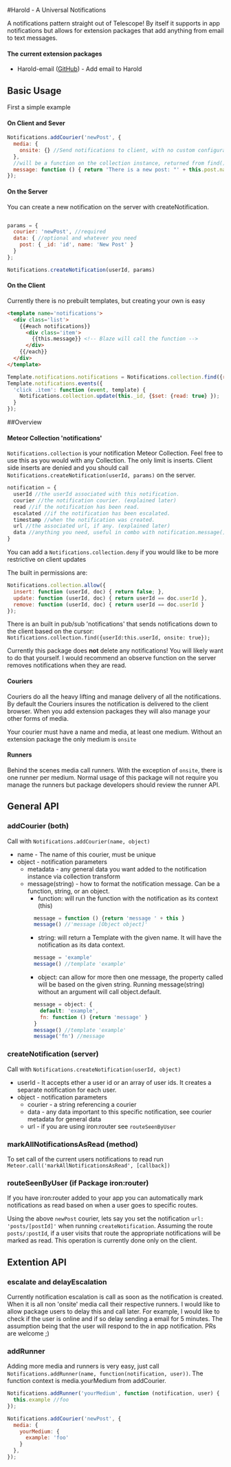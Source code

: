 #Harold - A Universal Notifications

A notifications pattern straight out of Telescope! By itself it supports in app notifications but allows for extension packages that add anything from email to text messages.

#### The current extension packages

* Harold-email ([GitHub](https://github.com/Meteor-Reaction/Harold-email)) - Add email to Harold

## Basic Usage

First a simple example

#### On Client and Sever

```js
Notifications.addCourier('newPost', {
  media: {
    onsite: {} //Send notifications to client, with no custom configuration
  },
  //will be a function on the collection instance, returned from find()/findOne()
  message: function () { return 'There is a new post: "' + this.post.name + '"'; }
});

```

#### On the Server
You can create a new notification on the server with createNotification. 
```js

params = {
  courier: 'newPost', //required
  data: { //optional and whatever you need
    post: { _id: 'id', name: 'New Post' }
  }
};

Notifications.createNotification(userId, params)
```
#### On the Client

Currently there is no prebuilt templates, but creating your own is easy

```html
<template name='notifications'>
  <div class='list'>
    {{#each notifications}}
      <div class='item'>
        {{this.message}} <!-- Blaze will call the function -->
      </div>
    {{/each}}
  </div>
</template>
```

```js
Template.notifications.notifications = Notifications.collection.find({read: false});
Template.notifications.events({
  'click .item': function (event, template) {
    Notifications.collection.update(this._id, {$set: {read: true} });
  }
});
```


##Overview


#### Meteor Collection 'notifications'

`Notifications.collection` is your notification Meteor Collection. Feel free to use this as you would with any Collection. The only limit is inserts. Client side inserts are denied and you should call `Notifications.createNotification(userId, params)` on the server.

```js
notification = {
  userId //the userId associated with this notification.
  courier //the notification courier. (explained later)
  read //if the notification has been read.
  escalated //if the notification has been escalated.
  timestamp //when the notification was created.
  url //the associated url, if any. (explained later)
  data //anything you need, useful in combo with notification.message().
}
```

You can add a `Notifications.collection.deny` if you would like to be more restrictive on client updates
 
 The built in permissions are:
```js
Notifications.collection.allow({
  insert: function (userId, doc) { return false; },
  update: function (userId, doc) { return userId == doc.userId },
  remove: function (userId, doc) { return userId == doc.userId }
});
```
There is an built in pub/sub 'notifications' that sends notifications down to the client based on the cursor: `Notifications.collection.find({userId:this.userId, onsite: true});`

Currently this package does **not** delete any notifications! You will likely want to do that yourself. I would recommend an observe function on the server removes notifications when they are read.

#### Couriers

Couriers do all the heavy lifting and manage delivery of all the notifications. By default the Couriers insures the notification is delivered to the client browser. When you add extension packages they will also manage your other forms of media.

Your courier must have a name and media, at least one medium. Without an extension package the only medium is `onsite`

#### Runners

Behind the scenes media call runners. With the exception of `onsite`, there is one runner per medium. Normal usage of this package will not require you manage the runners but package developers should review the runner API.


## General API

### addCourier (both)
Call with `Notifications.addCourier(name, object)`

* name - The name of this courier, must be unique
* object - notification parameters
  * metadata - any general data you want added to the notification instance via collection transform
  * message(string) - how to format the notification message. Can be a function, string, or an object.
    * function: will run the function with the notification as its context (this) 
    ```js
      message = function () {return 'message ' + this }
      message() //'message [Object object]'
    ```
    * string: will return a Template with the given name. It will have the notification as its data context.
    ```js
      message = 'example'
      message() //template 'example'
    ```
    * object: can allow for more then one message, the property called will be based on the given string. Running message(string) without an argument will call object.default.
    ```js
      message = object: {
        default: 'example',
        fn: function () {return 'message' }
      }
      message() //template 'example'
      message('fn') //message
    ```

### createNotification (server)
Call with `Notifications.createNotification(userId, object)`

* userId - It accepts ether a user id or an array of user ids. It creates a separate notification for each user. 
* object - notification parameters
  * courier - a string referencing a courier
  * data - any data important to this specific notification, see courier metadata for general data
  * url - if you are using iron:router see `routeSeenByUser`


### markAllNotificationsAsRead (method)
  To set call of the current users notifications to read run `Meteor.call('markAllNotificationsAsRead', [callback])`
  
### routeSeenByUser (if Package iron:router)
  If you have iron:router added to your app you can automatically mark notifications as read based on when a user goes to specific routes. 
  
  Using the above `newPost` courier, lets say you set the notification `url: 'posts/[postId]'` when running `createNotification`. Assuming the route `posts/:postId`, if a user visits that route the appropriate notifications will be marked as read. This operation is currently done only on the client.

## Extention API

### escalate and delayEscalation
 Currently notification escalation is call as soon as the notification is created. When it is all non 'onsite' media call their respective runners. I would like to allow package users to delay this and call later. For example, I would like to check if the user is online and if so delay sending a email for 5 minutes. The assumption being that the user will respond to the in app notification. PRs are welcome ;)

### addRunner
Adding more media and runners is very easy, just call `Notifications.addRunner(name, function(notification, user))`. The function context is media.yourMedium from addCourier.

```js
Notifications.addRunner('yourMedium', function (notification, user) {
  this.example //foo
});

Notifications.addCourier('newPost', {
  media: {
    yourMedium: {
      example: 'foo'
    }
  },
});
```
